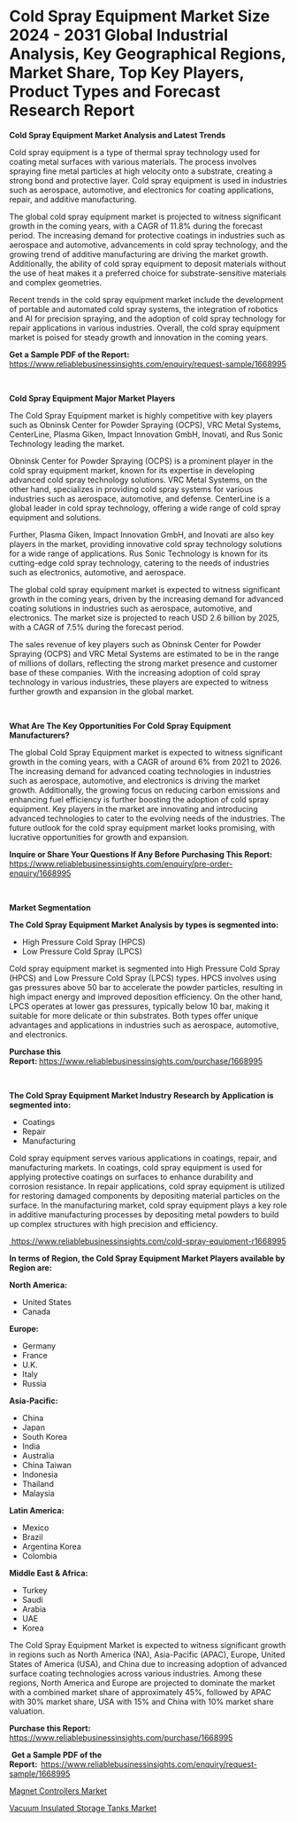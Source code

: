 <p><h1>Cold Spray Equipment Market Size 2024 - 2031 Global Industrial Analysis, Key Geographical Regions, Market Share, Top Key Players, Product Types and Forecast Research Report</h1></p><p><strong>Cold Spray Equipment Market Analysis and Latest Trends</strong></p>
<p><p>Cold spray equipment is a type of thermal spray technology used for coating metal surfaces with various materials. The process involves spraying fine metal particles at high velocity onto a substrate, creating a strong bond and protective layer. Cold spray equipment is used in industries such as aerospace, automotive, and electronics for coating applications, repair, and additive manufacturing.</p><p>The global cold spray equipment market is projected to witness significant growth in the coming years, with a CAGR of 11.8% during the forecast period. The increasing demand for protective coatings in industries such as aerospace and automotive, advancements in cold spray technology, and the growing trend of additive manufacturing are driving the market growth. Additionally, the ability of cold spray equipment to deposit materials without the use of heat makes it a preferred choice for substrate-sensitive materials and complex geometries.</p><p>Recent trends in the cold spray equipment market include the development of portable and automated cold spray systems, the integration of robotics and AI for precision spraying, and the adoption of cold spray technology for repair applications in various industries. Overall, the cold spray equipment market is poised for steady growth and innovation in the coming years.</p></p>
<p><strong>Get a Sample PDF of the Report:&nbsp;</strong> <a href="https://www.reliablebusinessinsights.com/enquiry/request-sample/1668995">https://www.reliablebusinessinsights.com/enquiry/request-sample/1668995</a></p>
<p>&nbsp;</p>
<p><strong>Cold Spray Equipment Major Market Players</strong></p>
<p><p>The Cold Spray Equipment market is highly competitive with key players such as Obninsk Center for Powder Spraying (OCPS), VRC Metal Systems, CenterLine, Plasma Giken, Impact Innovation GmbH, Inovati, and Rus Sonic Technology leading the market.</p><p>Obninsk Center for Powder Spraying (OCPS) is a prominent player in the cold spray equipment market, known for its expertise in developing advanced cold spray technology solutions. VRC Metal Systems, on the other hand, specializes in providing cold spray systems for various industries such as aerospace, automotive, and defense. CenterLine is a global leader in cold spray technology, offering a wide range of cold spray equipment and solutions.</p><p>Further, Plasma Giken, Impact Innovation GmbH, and Inovati are also key players in the market, providing innovative cold spray technology solutions for a wide range of applications. Rus Sonic Technology is known for its cutting-edge cold spray technology, catering to the needs of industries such as electronics, automotive, and aerospace.</p><p>The global cold spray equipment market is expected to witness significant growth in the coming years, driven by the increasing demand for advanced coating solutions in industries such as aerospace, automotive, and electronics. The market size is projected to reach USD 2.6 billion by 2025, with a CAGR of 7.5% during the forecast period.</p><p>The sales revenue of key players such as Obninsk Center for Powder Spraying (OCPS) and VRC Metal Systems are estimated to be in the range of millions of dollars, reflecting the strong market presence and customer base of these companies. With the increasing adoption of cold spray technology in various industries, these players are expected to witness further growth and expansion in the global market.</p></p>
<p>&nbsp;</p>
<p><strong>What Are The Key Opportunities For Cold Spray Equipment Manufacturers?</strong></p>
<p><p>The global Cold Spray Equipment market is expected to witness significant growth in the coming years, with a CAGR of around 6% from 2021 to 2026. The increasing demand for advanced coating technologies in industries such as aerospace, automotive, and electronics is driving the market growth. Additionally, the growing focus on reducing carbon emissions and enhancing fuel efficiency is further boosting the adoption of cold spray equipment. Key players in the market are innovating and introducing advanced technologies to cater to the evolving needs of the industries. The future outlook for the cold spray equipment market looks promising, with lucrative opportunities for growth and expansion.</p></p>
<p><strong>Inquire or Share Your Questions If Any Before Purchasing This Report:</strong> <a href="https://www.reliablebusinessinsights.com/enquiry/pre-order-enquiry/1668995">https://www.reliablebusinessinsights.com/enquiry/pre-order-enquiry/1668995</a></p>
<p>&nbsp;</p>
<p><strong>Market Segmentation</strong></p>
<p><strong>The Cold Spray Equipment Market Analysis by types is segmented into:</strong></p>
<p><ul><li>High Pressure Cold Spray (HPCS)</li><li>Low Pressure Cold Spray (LPCS)</li></ul></p>
<p><p>Cold spray equipment market is segmented into High Pressure Cold Spray (HPCS) and Low Pressure Cold Spray (LPCS) types. HPCS involves using gas pressures above 50 bar to accelerate the powder particles, resulting in high impact energy and improved deposition efficiency. On the other hand, LPCS operates at lower gas pressures, typically below 10 bar, making it suitable for more delicate or thin substrates. Both types offer unique advantages and applications in industries such as aerospace, automotive, and electronics.</p></p>
<p><strong>Purchase this Report:&nbsp;</strong><a href="https://www.reliablebusinessinsights.com/purchase/1668995">https://www.reliablebusinessinsights.com/purchase/1668995</a></p>
<p>&nbsp;</p>
<p><strong>The Cold Spray Equipment Market Industry Research by Application is segmented into:</strong></p>
<p><ul><li>Coatings</li><li>Repair</li><li>Manufacturing</li></ul></p>
<p><p>Cold spray equipment serves various applications in coatings, repair, and manufacturing markets. In coatings, cold spray equipment is used for applying protective coatings on surfaces to enhance durability and corrosion resistance. In repair applications, cold spray equipment is utilized for restoring damaged components by depositing material particles on the surface. In the manufacturing market, cold spray equipment plays a key role in additive manufacturing processes by depositing metal powders to build up complex structures with high precision and efficiency.</p></p>
<p><a href="https://www.reliablebusinessinsights.com/cold-spray-equipment-r1668995">&nbsp;https://www.reliablebusinessinsights.com/cold-spray-equipment-r1668995</a></p>
<p><strong>In terms of Region, the Cold Spray Equipment Market Players available by Region are:</strong></p>
<p>
    <p> <strong> North America: </strong>
        <ul>
            <li>United States</li>
            <li>Canada</li>
        </ul>
        </p> 
    <p> <strong> Europe: </strong>
        <ul>
            <li>Germany</li>
            <li>France</li>
            <li>U.K.</li>
            <li>Italy</li>
            <li>Russia</li>
        </ul>
        </p> 
    <p> <strong> Asia-Pacific: </strong>
        <ul>
            <li>China</li>
            <li>Japan</li>
            <li>South Korea</li>
            <li>India</li>
            <li>Australia</li>
            <li>China Taiwan</li>
            <li>Indonesia</li>
            <li>Thailand</li>
            <li>Malaysia</li>
        </ul>
        </p> 
    <p> <strong> Latin America: </strong>
        <ul>
            <li>Mexico</li>
            <li>Brazil</li>
            <li>Argentina Korea</li>
            <li>Colombia</li>
        </ul>
        </p> 
    <p> <strong> Middle East & Africa: </strong>
        <ul>
            <li>Turkey</li>
            <li>Saudi</li>
            <li>Arabia</li>
            <li>UAE</li>
            <li>Korea</li>
        </ul>
    </p>
    </p>
<p><p>The Cold Spray Equipment Market is expected to witness significant growth in regions such as North America (NA), Asia-Pacific (APAC), Europe, United States of America (USA), and China due to increasing adoption of advanced surface coating technologies across various industries. Among these regions, North America and Europe are projected to dominate the market with a combined market share of approximately 45%, followed by APAC with 30% market share, USA with 15% and China with 10% market share valuation.</p></p>
<p><strong>Purchase this Report: </strong><a href="https://www.reliablebusinessinsights.com/purchase/1668995">https://www.reliablebusinessinsights.com/purchase/1668995</a></p>
<p>&nbsp;<strong>Get a Sample PDF of the Report:&nbsp;&nbsp;</strong><a href="https://www.reliablebusinessinsights.com/enquiry/request-sample/1668995">https://www.reliablebusinessinsights.com/enquiry/request-sample/1668995</a></p>
<p><strong></strong></p>
<p><p><a href="https://github.com/janetchuadff364/Market-Research-Report-List-1/blob/main/magnet-controllers-market.md">Magnet Controllers Market</a></p><p><a href="https://view.publitas.com/reportprime-1/vacuum-insulated-storage-tanks-market-size-share-trends-analysis-report-by-product-liquid-oxygen-storage-tank-liquid-nitrogen-storage-tank-others-and-segment-forecasts-2024-2031/">Vacuum Insulated Storage Tanks Market</a></p></p>